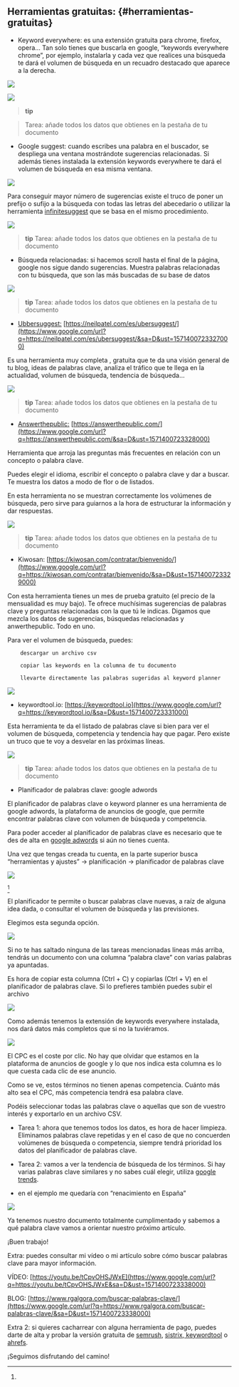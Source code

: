 ## Herramientas gratuitas: {#herramientas-gratuitas}

* Keyword everywhere: es una extensión gratuita para chrome, firefox, opera… Tan solo tienes que buscarla en google, “keywords everywhere chrome”, por ejemplo, instalarla y cada vez que realices una búsqueda te dará el volumen de búsqueda en un recuadro destacado que aparece a la derecha.

![](/img/image51.png)

![](/img/image52.png)

>**tip** 

>Tarea: añade todos los datos que obtienes en la pestaña de tu documento

* Google suggest: cuando escribes una palabra en el buscador, se despliega una ventana mostrándote sugerencias relacionadas. Si además tienes instalada la extensión keywords everywhere te dará el volumen de búsqueda en esa misma ventana.

![](/img/image53.png)

Para conseguir mayor número de sugerencias existe el truco de poner un prefijo o sufijo a la búsqueda con todas las letras del abecedario o utilizar la herramienta [infinitesuggest](https://www.google.com/url?q=https://www.infinitesuggest.com/&sa=D&ust=1571400723325000) que se basa en el mismo procedimiento.

![](/img/image24.png)

>**tip**
>Tarea: añade todos los datos que obtienes en la pestaña de tu documento

* Búsqueda relacionadas: si hacemos scroll hasta el final de la página, google nos sigue dando sugerencias. Muestra palabras relacionadas con tu búsqueda, que son las más buscadas de su base de datos

![](/img/image25.png)

>**tip**
>Tarea: añade todos los datos que obtienes en la pestaña de tu documento

* [Ubbersuggest:](https://www.google.com/url?q=https://neilpatel.com/es/ubersuggest/&sa=D&ust=1571400723326000)  [https://neilpatel.com/es/ubersuggest/](https://www.google.com/url?q=https://neilpatel.com/es/ubersuggest/&sa=D&ust=1571400723327000)

Es una herramienta muy completa , gratuita que te da una visión general de tu blog, ideas de palabras clave, analiza el tráfico que te llega en la actualidad, volumen de búsqueda, tendencia de búsqueda…

![](/img/image26.png)

>**tip**
>Tarea: añade todos los datos que obtienes en la pestaña de tu documento

* [Answerthepublic:](https://www.google.com/url?q=https://answerthepublic.com/&sa=D&ust=1571400723328000)  [https://answerthepublic.com/](https://www.google.com/url?q=https://answerthepublic.com/&sa=D&ust=1571400723328000)

Herramienta que arroja las preguntas más frecuentes en relación con un concepto o palabra clave.

Puedes elegir el idioma, escribir el concepto o palabra clave y dar a buscar. Te muestra los datos a modo de flor o de listados.

En esta herramienta no se muestran correctamente los volúmenes de búsqueda, pero sirve para guiarnos a la hora de estructurar la información y dar respuestas.

![](/img/image27.png)

>**tip**
>Tarea: añade todos los datos que obtienes en la pestaña de tu documento

* Kiwosan:  [https://kiwosan.com/contratar/bienvenido/](https://www.google.com/url?q=https://kiwosan.com/contratar/bienvenido/&sa=D&ust=1571400723329000)

Con esta herramienta tienes un mes de prueba gratuito (el precio de la mensualidad es muy bajo). Te ofrece muchísimas sugerencias de palabras clave y preguntas relacionadas con la que tú le indicas. Digamos que mezcla los datos de sugerencias, búsquedas relacionadas y anwerthepublic. Todo en uno.

Para ver el volumen de búsqueda, puedes:

        descargar un archivo csv

        copiar las keywords en la columna de tu documento

        llevarte directamente las palabras sugeridas al keyword planner

![](/img/image28.png)

* keywordtool.io: [https://keywordtool.io](https://www.google.com/url?q=https://keywordtool.io/&sa=D&ust=1571400723331000)

Esta herramienta te da el listado de palabras clave si bien para ver el volumen de búsqueda, competencia y tendencia hay que pagar. Pero existe un truco que te voy a desvelar en las próximas líneas.

![](/img/image29.png)

>**tip**
>Tarea: añade todos los datos que obtienes en la pestaña de tu documento

* Planificador de palabras clave: google adwords

El planificador de palabras clave o keyword planner es una herramienta de google adwords, la plataforma de anuncios de google, que permite encontrar palabras clave con volumen de búsqueda y competencia.

Para poder acceder al planificador de palabras clave es necesario que te des de alta en [google adwords](https://www.google.com/url?q=https://ads.google.com/intl/es_es/home/&sa=D&ust=1571400723333000) si aún no tienes cuenta.

Una vez que tengas creada tu cuenta, en la parte superior busca “herramientas y ajustes” -&gt; planificación -&gt; planificador de palabras clave

![](/img/image30.png)

[^d]

El planificador te permite o buscar palabras clave nuevas, a raíz de alguna idea dada, o consultar el volumen de búsqueda y las previsiones.

Elegimos esta segunda opción.

![](/img/image31.png)

Si no te has saltado ninguna de las tareas mencionadas líneas más arriba, tendrás un documento con una columna “palabra clave” con varias palabras ya apuntadas.

Es hora de copiar esta columna (Ctrl + C) y copiarlas (Ctrl + V) en el planificador de palabras clave. Si lo prefieres también puedes subir el archivo

![](/img/image32.png)

Como además tenemos la extensión de keywords everywhere instalada, nos dará datos más completos que si no la tuviéramos.

![](/img/image33.png)

El CPC es el coste por clic. No hay que olvidar que estamos en la plataforma de anuncios de google y lo que nos indica esta columna es lo que cuesta cada clic de ese anuncio.

Como se ve, estos términos no tienen apenas competencia. Cuánto más alto sea el CPC, más competencia tendrá esa palabra clave.

Podéis seleccionar todas las palabras clave o aquellas que son de vuestro interés y exportarlo en un archivo CSV.

* Tarea 1: ahora que tenemos todos los datos, es hora de hacer limpieza. Eliminamos palabras clave repetidas y en el caso de que no concuerden volúmenes de búsqueda o competencia, siempre tendrá prioridad los datos del planificador de palabras clave.

* Tarea 2: vamos a ver la tendencia de búsqueda de los términos. Si hay varias palabras clave similares y no sabes cuál elegir, utiliza [google trends](https://www.google.com/url?q=https://trends.google.es/trends/?geo%3DES&sa=D&ust=1571400723336000).

* en el ejemplo me quedaría con “renacimiento en España”

![](/img/image11.png)

Ya tenemos nuestro documento totalmente cumplimentado y sabemos a qué palabra clave vamos a orientar nuestro próximo artículo.

¡Buen trabajo!

Extra: puedes consultar mi vídeo o mi artículo sobre cómo buscar palabras clave para mayor información.

VÍDEO:  [https://youtu.be/tCpvOHSJWxE](https://www.google.com/url?q=https://youtu.be/tCpvOHSJWxE&sa=D&ust=1571400723338000)

BLOG:  [https://www.rgalgora.com/buscar-palabras-clave/](https://www.google.com/url?q=https://www.rgalgora.com/buscar-palabras-clave/&sa=D&ust=1571400723338000)

Extra 2: si quieres cacharrear con alguna herramienta de pago, puedes darte de alta y probar la versión gratuita de [semrush](https://www.google.com/url?q=https://www.semrush.com/&sa=D&ust=1571400723339000), [sistrix](https://www.google.com/url?q=https://www.sistrix.es/&sa=D&ust=1571400723339000),[ keywordtool](https://www.google.com/url?q=https://keywordtool.io/&sa=D&ust=1571400723339000) o [ahrefs](https://www.google.com/url?q=https://ahrefs.com/site-explorer/&sa=D&ust=1571400723339000).

¡Seguimos disfrutando del camino!

[^d]: